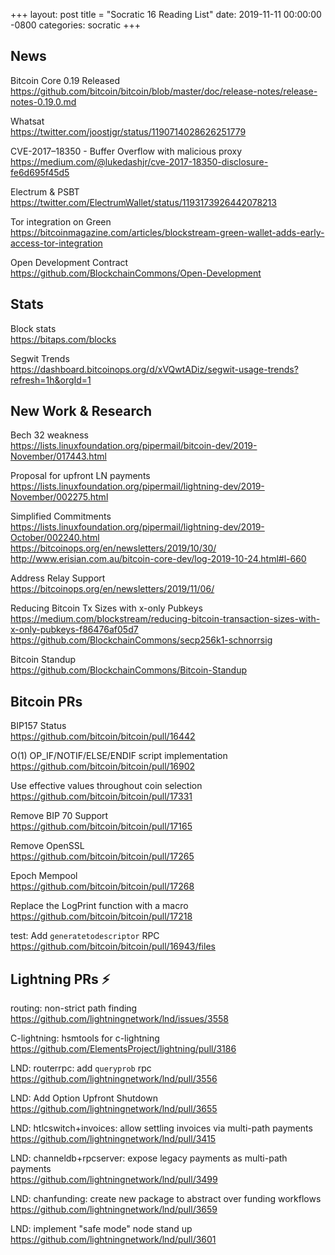 +++
layout: post
title =  "Socratic 16 Reading List"
date:   2019-11-11 00:00:00 -0800
categories: socratic
+++

## News

Bitcoin Core 0.19 Released  
<https://github.com/bitcoin/bitcoin/blob/master/doc/release-notes/release-notes-0.19.0.md>

Whatsat  
<https://twitter.com/joostjgr/status/1190714028626251779>

CVE-2017–18350 - Buffer Overflow with malicious proxy  
<https://medium.com/@lukedashjr/cve-2017-18350-disclosure-fe6d695f45d5>

Electrum & PSBT  
<https://twitter.com/ElectrumWallet/status/1193173926442078213>

Tor integration on Green  
<https://bitcoinmagazine.com/articles/blockstream-green-wallet-adds-early-access-tor-integration>

Open Development Contract  
<https://github.com/BlockchainCommons/Open-Development>


## Stats

Block stats  
<https://bitaps.com/blocks>

Segwit Trends  
<https://dashboard.bitcoinops.org/d/xVQwtADiz/segwit-usage-trends?refresh=1h&orgId=1>


## New Work & Research

Bech 32 weakness  
<https://lists.linuxfoundation.org/pipermail/bitcoin-dev/2019-November/017443.html>

Proposal for upfront LN payments  
<https://lists.linuxfoundation.org/pipermail/lightning-dev/2019-November/002275.html>

Simplified Commitments  
<https://lists.linuxfoundation.org/pipermail/lightning-dev/2019-October/002240.html>  
<https://bitcoinops.org/en/newsletters/2019/10/30/>  
<http://www.erisian.com.au/bitcoin-core-dev/log-2019-10-24.html#l-660>

Address Relay Support  
<https://bitcoinops.org/en/newsletters/2019/11/06/>

Reducing Bitcoin Tx Sizes with x-only Pubkeys  
<https://medium.com/blockstream/reducing-bitcoin-transaction-sizes-with-x-only-pubkeys-f86476af05d7>  
<https://github.com/BlockchainCommons/secp256k1-schnorrsig>

Bitcoin Standup  
<https://github.com/BlockchainCommons/Bitcoin-Standup> 


## Bitcoin PRs

BIP157 Status  
<https://github.com/bitcoin/bitcoin/pull/16442>

O(1) OP_IF/NOTIF/ELSE/ENDIF script implementation  
<https://github.com/bitcoin/bitcoin/pull/16902>

Use effective values throughout coin selection  
<https://github.com/bitcoin/bitcoin/pull/17331>

Remove BIP 70 Support  
<https://github.com/bitcoin/bitcoin/pull/17165>

Remove OpenSSL  
<https://github.com/bitcoin/bitcoin/pull/17265>

Epoch Mempool  
<https://github.com/bitcoin/bitcoin/pull/17268>

Replace the LogPrint function with a macro  
<https://github.com/bitcoin/bitcoin/pull/17218>

test: Add `generatetodescriptor` RPC  
<https://github.com/bitcoin/bitcoin/pull/16943/files>



## Lightning PRs ⚡

routing: non-strict path finding  
<https://github.com/lightningnetwork/lnd/issues/3558>

C-lightning: hsmtools for c-lightning  
<https://github.com/ElementsProject/lightning/pull/3186>

LND: routerrpc: add `queryprob` rpc  
<https://github.com/lightningnetwork/lnd/pull/3556>

LND: Add Option Upfront Shutdown  
<https://github.com/lightningnetwork/lnd/pull/3655>

LND: htlcswitch+invoices: allow settling invoices via multi-path payments  
<https://github.com/lightningnetwork/lnd/pull/3415>

LND: channeldb+rpcserver: expose legacy payments as multi-path payments  
<https://github.com/lightningnetwork/lnd/pull/3499>

LND: chanfunding: create new package to abstract over funding workflows  
<https://github.com/lightningnetwork/lnd/pull/3659>

LND: implement "safe mode" node stand up  
<https://github.com/lightningnetwork/lnd/pull/3601>

